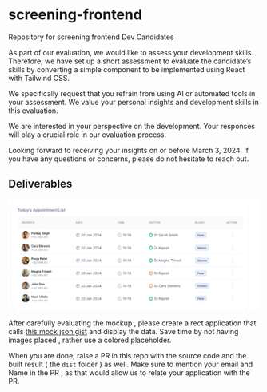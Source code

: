 # screening-frontend
Repository for screening frontend Dev Candidates

As part of our evaluation, we would like to assess your development skills. Therefore, we have set up a short assessment to evaluate the candidate’s skills by converting a simple component to be implemented using React with Tailwind CSS.

We specifically request that you refrain from using AI or automated tools in your assessment. We value your personal insights and development skills in this evaluation.

We are interested in your perspective on the development. Your responses will play a crucial role in our evaluation process.

Looking forward to receiving your insights on or before March 3, 2024. If you have any questions or concerns, please do not hesitate to reach out.

## Deliverables
![](Figma-Mockup.png)

After carefully evaluating the mockup , please create a rect application that calls [this mock json gist](https://gist.githubusercontent.com/telematum/7751eec667033ac8acd244542e464e18/raw/80882759f616955dea7ae334829d21c9f893c98c/todays.json) and display the data. Save time by not having images placed , rather use a colored placeholder.

When you are done, raise a PR in this repo with the source code and the built result ( the `dist` folder ) as well. Make sure to mention your email and Name in the PR , as that would allow us to relate your application with the PR.

